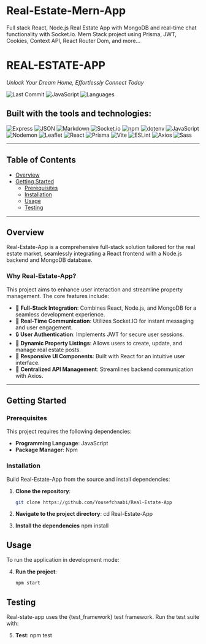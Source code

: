 # Real-Estate-Mern-App
<p>Full stack React, Node.js Real Estate App with MongoDB and real-time chat functionality with Socket.io. Mern Stack project using Prisma, JWT, Cookies, Context API, React Router Dom, and more...</p>

# REAL-ESTATE-APP

_Unlock Your Dream Home, Effortlessly Connect Today_

![Last Commit](https://img.shields.io/badge/last%20commit-june%202024-blue)
![JavaScript](https://img.shields.io/badge/javascript-74.2%25-yellow)
![Languages](https://img.shields.io/badge/languages-3-informational)

## Built with the tools and technologies:

![Express](https://img.shields.io/badge/Express-black?logo=express)
![JSON](https://img.shields.io/badge/JSON-black?logo=json)
![Markdown](https://img.shields.io/badge/Markdown-black?logo=markdown)
![Socket.io](https://img.shields.io/badge/Socket.io-black?logo=socket.io)
![npm](https://img.shields.io/badge/npm-red?logo=npm)
![dotenv](https://img.shields.io/badge/.ENV-yellow?logo=dotenv)
![JavaScript](https://img.shields.io/badge/JavaScript-yellow?logo=javascript)
![Nodemon](https://img.shields.io/badge/Nodemon-green?logo=nodemon)
![Leaflet](https://img.shields.io/badge/Leaflet-green?logo=leaflet)
![React](https://img.shields.io/badge/React-blue?logo=react)
![Prisma](https://img.shields.io/badge/Prisma-black?logo=prisma)
![Vite](https://img.shields.io/badge/Vite-purple?logo=vite)
![ESLint](https://img.shields.io/badge/ESLint-purple?logo=eslint)
![Axios](https://img.shields.io/badge/Axios-blue?logo=axios)
![Sass](https://img.shields.io/badge/Sass-pink?logo=sass)

---

## Table of Contents

- [Overview](#overview)
- [Getting Started](#getting-started)
  - [Prerequisites](#prerequisites)
  - [Installation](#installation)
  - [Usage](#usage)
  - [Testing](#testing)

---

## Overview

Real-Estate-App is a comprehensive full-stack solution tailored for the real estate market, seamlessly integrating a React frontend with a Node.js backend and MongoDB database.

### Why Real-Estate-App?

This project aims to enhance user interaction and streamline property management. The core features include:

- 🏡 **Full-Stack Integration**: Combines React, Node.js, and MongoDB for a seamless development experience.
- 💬 **Real-Time Communication**: Utilizes Socket.IO for instant messaging and user engagement.
- 🔒 **User Authentication**: Implements JWT for secure user sessions.
- 📜 **Dynamic Property Listings**: Allows users to create, update, and manage real estate posts.
- 📱 **Responsive UI Components**: Built with React for an intuitive user interface.
- 🔁 **Centralized API Management**: Streamlines backend communication with Axios.

---

## Getting Started

### Prerequisites

This project requires the following dependencies:

- **Programming Language**: JavaScript
- **Package Manager**: Npm

### Installation

Build Real-Estate-App from the source and install dependencies:

1. **Clone the repository**:

   ```bash
   git clone https://github.com/Yousefchaabi/Real-Estate-App
2. **Navigate to the project directory**:
   cd Real-Estate-App
3. **Install the dependencies**
   npm install
## Usage
To run the application in development mode:

4. **Run the project**:

   ```bash
   npm start

## Testing
Real-state-app uses the {test_framework} test framework. Run the test suite with:

5.  **Test**:
    npm test
